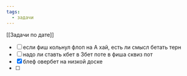 ```yaml
---
tags:
  - задачи
---
```

[[Задачи по дате]]
- [ ] если фиш кольнул флоп на А хай, есть ли смысл бетать терн
- [ ] надо ли ставть кбет в 3бет поте в фиша сквиз пот
- [x] блеф овербет на низкой доске
- [ ] 